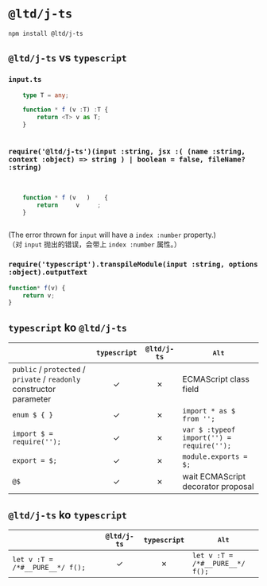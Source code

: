 ﻿
`@ltd/j-ts`
===========

```shell
npm install @ltd/j-ts
```

`@ltd/j-ts` vs `typescript`
---------------------------

### `input.ts`

```TypeScript
	type T = any;
	
	function * f (v :T) :T {
		return <T> v as T;
	}
	
```

### `require('@ltd/j-ts')(input :string, jsx :( (name :string, context :object) => string ) | boolean = false, fileName? :string)`

```JavaScript
	             
	
	function * f (v   )    {
		return     v     ;
	}
	
```

(The error thrown for `input` will have a `index :number` property.)  
（对 `input` 抛出的错误，会带上 `index :number` 属性。）  

### `require('typescript').transpileModule(input :string, options :object).outputText`

```JavaScript
function* f(v) {
    return v;
}
```

`typescript` ko `@ltd/j-ts`
---------------------------

|                                                                       | `typescript` | `@ltd/j-ts`  |              <kbd>Alt</kbd>               |
|-----------------------------------------------------------------------|:------------:|:------------:|-------------------------------------------|
| `public` / `protected` / `private` / `readonly` constructor parameter |      ✓      |      ✗      | ECMAScript class field                    |
| `enum $ { }`                                                          |      ✓      |      ✗      | `import * as $ from '';`                  |
| `import $ = require('');`                                             |      ✓      |      ✗      | `var $ :typeof import('') = require('');` |
| `export = $;`                                                         |      ✓      |      ✗      | `module.exports = $;`                     |
| `@$`                                                                  |      ✓      |      ✗      | wait ECMAScript decorator proposal        |

`@ltd/j-ts` ko `typescript`
---------------------------

|                                 | `@ltd/j-ts`  | `typescript` |          <kbd>Alt</kbd>              |
|---------------------------------|:------------:|:------------:|--------------------------------------|
| `let v :T = /*#__PURE__*/ f();` |      ✓      |      ✗      | `let v :T =`<br>`/*#__PURE__*/ f();` |
